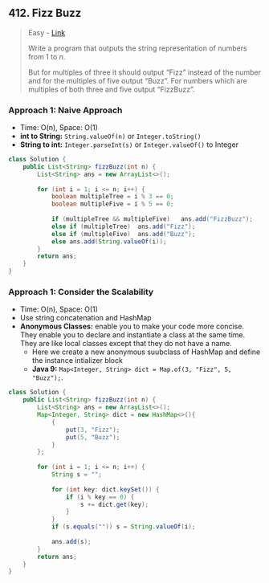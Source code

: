 ## 412. Fizz Buzz

> Easy - [Link](https://leetcode.com/problems/fizz-buzz/)
>
> Write a program that outputs the string representation of numbers from 1 to *n*.
>
> But for multiples of three it should output “Fizz” instead of the number and for the multiples of five output “Buzz”. For numbers which are multiples of both three and five output “FizzBuzz”.



### Approach 1: Naive Approach

- Time: O(n), Space: O(1)
- **int to String:** `String.valueOf(n)` or `Integer.toString()`
- **String to int:** `Integer.parseInt(s)` or `Integer.valueOf()` to Integer

```java
class Solution {
    public List<String> fizzBuzz(int n) {
        List<String> ans = new ArrayList<>();
        
        for (int i = 1; i <= n; i++) {
            boolean multipleTree = i % 3 == 0;
            boolean multipleFive = i % 5 == 0;
            
            if (multipleTree && multipleFive)   ans.add("FizzBuzz");
            else if (multipleTree)  ans.add("Fizz");
            else if (multipleFive)  ans.add("Buzz");
            else ans.add(String.valueOf(i));
        }
        return ans;
    }
}
```



### Approach 1: Consider the Scalability

- Time: O(n), Space: O(1)
- Use string concatenation and HashMap
- **Anonymous Classes:** enable you to make your code more concise. They enable you to declare and instantiate a class at the same time. They are like local classes except that they do not have a name.
  - Here we create a new anonymous suubclass of HashMap and define the instance intializer block
  - **Java 9:** `Map<Integer, String> dict = Map.of(3, "Fizz", 5, "Buzz");`.

```java
class Solution {
    public List<String> fizzBuzz(int n) {
        List<String> ans = new ArrayList<>();
        Map<Integer, String> dict = new HashMap<>(){
            {
                put(3, "Fizz");
                put(5, "Buzz");
            }
        };
        
        for (int i = 1; i <= n; i++) {
            String s = "";
            
            for (int key: dict.keySet()) {
                if (i % key == 0) {
                    s += dict.get(key);
                }
            }
            if (s.equals("")) s = String.valueOf(i);
            
            ans.add(s);
        }
        return ans;
    }
}
```

